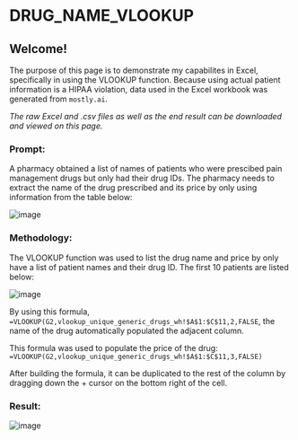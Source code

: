 # DRUG_NAME_VLOOKUP

## Welcome! ##

The purpose of this page is to demonstrate my capabilites in Excel, specifically in using the VLOOKUP function. Because using actual patient information is a HIPAA violation, data used in the Excel workbook was generated from `mostly.ai`.

*The raw Excel and .csv files as well as the end result can be downloaded and viewed on this page.*

### Prompt: ###
A pharmacy obtained a list of names of patients who were prescibed pain management drugs but only had their drug IDs. The pharmacy needs to extract the name of the drug prescribed and its price by only using information from the table below:

![image](https://github.com/user-attachments/assets/8ad8a845-157c-44f8-941a-64cc895fcc37)

### Methodology: ###
The VLOOKUP function was used to list the drug name and price by only have a list of patient names and their drug ID. The first 10 patients are listed below:

![image](https://github.com/user-attachments/assets/6b60ec9b-5fa7-4874-84e9-92b3c0e759e2)

By using this formula,
`=VLOOKUP(G2,vlookup_unique_generic_drugs_wh!$A$1:$C$11,2,FALSE`, the name of the drug automatically populated the adjacent column.

This formula was used to populate the price of the drug: `=VLOOKUP(G2,vlookup_unique_generic_drugs_wh!$A$1:$C$11,3,FALSE)`

After building the formula, it can be duplicated to the rest of the column by dragging down the + cursor on the bottom right of the cell.

### Result: ###

![image](https://github.com/user-attachments/assets/44a6123a-a563-4447-a58b-856d7ee70c62)
